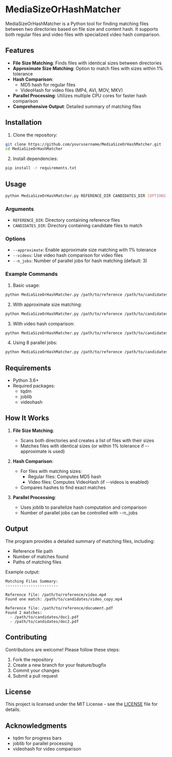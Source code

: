 # MediaSizeOrHashMatcher

MediaSizeOrHashMatcher is a Python tool for finding matching files between two directories based on file size and content hash. It supports both regular files and video files with specialized video hash comparison.

## Features

- **File Size Matching**: Finds files with identical sizes between directories
- **Approximate Size Matching**: Option to match files with sizes within 1% tolerance
- **Hash Comparison**: 
  - MD5 hash for regular files
  - VideoHash for video files (MP4, AVI, MOV, MKV)
- **Parallel Processing**: Utilizes multiple CPU cores for faster hash comparison
- **Comprehensive Output**: Detailed summary of matching files

## Installation

1. Clone the repository:
```bash
git clone https://github.com/yourusername/MediaSizeOrHashMatcher.git
cd MediaSizeOrHashMatcher
```

2. Install dependencies:
```bash
pip install -r requirements.txt
```

## Usage

```bash
python MediaSizeOrHashMatcher.py REFERENCE_DIR CANDIDATES_DIR [OPTIONS]
```

### Arguments

- `REFERENCE_DIR`: Directory containing reference files
- `CANDIDATES_DIR`: Directory containing candidate files to match

### Options

- `--approximate`: Enable approximate size matching with 1% tolerance
- `--videos`: Use video hash comparison for video files
- `--n_jobs`: Number of parallel jobs for hash matching (default: 3)

### Example Commands

1. Basic usage:
```bash
python MediaSizeOrHashMatcher.py /path/to/reference /path/to/candidates
```

2. With approximate size matching:
```bash
python MediaSizeOrHashMatcher.py /path/to/reference /path/to/candidates --approximate
```

3. With video hash comparison:
```bash
python MediaSizeOrHashMatcher.py /path/to/reference /path/to/candidates --videos
```

4. Using 8 parallel jobs:
```bash
python MediaSizeOrHashMatcher.py /path/to/reference /path/to/candidates --n_jobs 8
```

## Requirements

- Python 3.6+
- Required packages:
  - tqdm
  - joblib
  - videohash

## How It Works

1. **File Size Matching**:
   - Scans both directories and creates a list of files with their sizes
   - Matches files with identical sizes (or within 1% tolerance if --approximate is used)

2. **Hash Comparison**:
   - For files with matching sizes:
     - Regular files: Computes MD5 hash
     - Video files: Computes VideoHash (if --videos is enabled)
   - Compares hashes to find exact matches

3. **Parallel Processing**:
   - Uses joblib to parallelize hash computation and comparison
   - Number of parallel jobs can be controlled with --n_jobs

## Output

The program provides a detailed summary of matching files, including:
- Reference file path
- Number of matches found
- Paths of matching files

Example output:
```
Matching Files Summary:
-----------------------

Reference file: /path/to/reference/video.mp4
Found one match: /path/to/candidates/video_copy.mp4

Reference file: /path/to/reference/document.pdf
Found 2 matches:
  - /path/to/candidates/doc1.pdf
  - /path/to/candidates/doc2.pdf
```

## Contributing

Contributions are welcome! Please follow these steps:

1. Fork the repository
2. Create a new branch for your feature/bugfix
3. Commit your changes
4. Submit a pull request

## License

This project is licensed under the MIT License - see the [LICENSE](LICENSE) file for details.

## Acknowledgments

- tqdm for progress bars
- joblib for parallel processing
- videohash for video comparison
